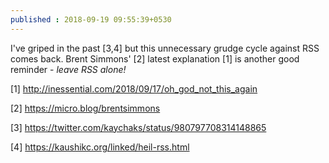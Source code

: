 ```yaml
---
published : 2018-09-19 09:55:39+0530
---
```


I've griped in the past [3,4] but this unnecessary grudge cycle against RSS comes back. Brent Simmons' [2] latest explanation [1] is another good reminder - _leave RSS alone!_

[1] <http://inessential.com/2018/09/17/oh_god_not_this_again>

[2] <https://micro.blog/brentsimmons>

[3] <https://twitter.com/kaychaks/status/980797708314148865>

[4] <https://kaushikc.org/linked/heil-rss.html>
